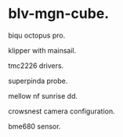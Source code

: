 # blv-mgn-cube.

biqu octopus pro.

klipper with mainsail. 

tmc2226 drivers.

superpinda probe.

mellow nf sunrise dd.

crowsnest camera configuration.

bme680 sensor.
